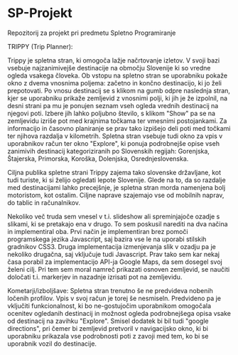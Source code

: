 ﻿# SP-Projekt
Repozitorij za projekt pri predmetu Spletno Programiranje

TRIPPY (Trip Planner):

Trippy je spletna stran, ki omogoča lažje načrtovanje izletov. V svoji bazi vsebuje najzanimivejše destinacije na območju Slovenije ki so vredne ogleda vsakega človeka. Ob vstopu na spletno stran se uporabniku pokaže okno z dvema vnosnima poljema: začetno in končno destinacijo, ki jo želi prepotovati. Po vnosu destinacij se s klikom na gumb odpre naslednja stran, kjer se uporabniku prikaže zemljevid z vnosnimi polji, ki jih je že izpolnil, na desni strani pa mu je ponujen seznam vseh ogleda vrednih destinacij na njegovi poti. Izbere jih lahko poljubno število, s klikom "Show" pa se na zemljevidu izriše pot med krajnima točkama ter vmesnimi postojankami. Za informacijo in časovno planiranje se prav tako izpišejo deli poti med točkami ter njihova razdalja v kilometrih. Spletna stran vsebuje tudi okno za vpis v uporabnikov račun ter okno "Explore", ki ponuja podrobnejše opise vseh zanimivih destinacij kategoriziranih po Slovenskih regijah: Gorenjska, Štajerska, Primorska, Koroška, Dolenjska, Osrednjeslovenska.

Ciljna publika spletne strani Trippy zajema tako slovenske državljane, kot tudi turiste, ki si želijo ogledati lepote Slovenije. Glede na to, da so razdalje med destinacijami lahko precejšnje, je spletna stran morda namenjena bolj motoristom, kot ostalim. Ciljne naprave szajemajo vse od mobilnih naprav, do tablic in računalnikov.

Nekoliko več truda sem vnesel v t.i. slideshow ali spreminjajoče ozadje s slikami, ki se pretakajo ena v drugo. To sem poskusil narediti na dva načina in implementiral oba. Prvi način je implementiran brez pomoči programskega jezika Javascript, saj bazira vse le na uporabi stilskih gradnikov CSS3. Druga implementacija izmenjevanja slik v ozadju pa je nekoliko drugačna, saj vključuje tudi Javascript. Prav tako sem kar nekaj časa porabil za implementacijo API-ja Google Maps, da sem dosegel svoj želeni cilj. Pri tem sem moral namreč prikazati osnoven zemljevid, se naučiti določati t.i. markerjev in nazadnje izrisati pot na zemljevidu.

Kometarji/izboljšave:
Spletna stran trenutno še ne predvideva nobenih ločenih profilov. Vpis v svoj račun je torej še nesmiseln. Predvideno pa je vključiti funkcionalnost, ki bo ne-gostujočim uporabnikom omogočala ocenitev ogledanih destinacij in možnost ogleda podrobnejšega opisa vsake od destinacij na zavihku "Explore". Smisel dodatek bi bil tudi "google directions", pri čemer bi zemljevid pretvoril v navigacijsko okno, ki bi uporabniku prikazala vse podrobnosti poti z zavoji med tem, ko bi se uporabnik vozil do destinacije.